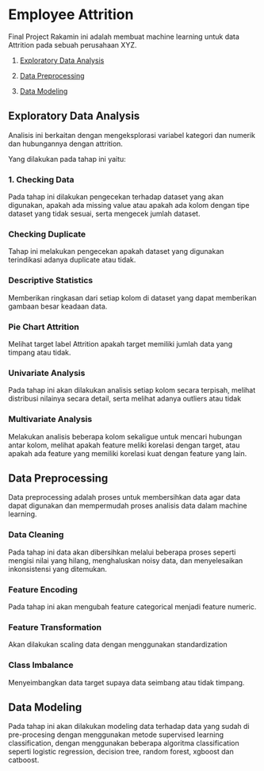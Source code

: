 # Employee Attrition

Final Project Rakamin ini adalah membuat machine learning untuk data Attrition pada sebuah perusahaan XYZ.

1. [Exploratory Data Analysis](#exploratory-data-analysis)

2. [Data Preprocessing](#data-preprocessing)

3. [Data Modeling](#data-modeling)


## Exploratory Data Analysis
Analisis ini berkaitan dengan mengeksplorasi variabel kategori dan numerik dan hubungannya dengan attrition. 

Yang dilakukan pada tahap ini yaitu:

### 1. Checking Data
Pada tahap ini dilakukan pengecekan terhadap dataset yang akan digunakan, apakah ada missing value atau apakah ada kolom dengan tipe dataset yang tidak sesuai, serta mengecek jumlah dataset.


### Checking Duplicate
Tahap ini melakukan pengecekan apakah dataset yang digunakan terindikasi adanya duplicate atau tidak.

### Descriptive Statistics
Memberikan ringkasan dari setiap kolom di dataset yang dapat memberikan gambaan besar keadaan data.

### Pie Chart Attrition
Melihat target label Attrition apakah target memiliki jumlah data yang timpang atau tidak.

### Univariate Analysis
Pada tahap ini akan dilakukan analisis setiap kolom secara terpisah, melihat distribusi nilainya secara detail, serta melihat adanya outliers atau tidak

### Multivariate Analysis
Melakukan analisis beberapa kolom sekaligue untuk mencari hubungan antar kolom, melihat apakah feature meliki korelasi dengan target, atau apakah ada feature yang memiliki korelasi kuat dengan feature yang lain.

## Data Preprocessing
Data preprocessing adalah proses untuk membersihkan data agar data dapat digunakan dan mempermudah proses analisis data dalam machine learning.

### Data Cleaning
Pada tahap ini data akan dibersihkan melalui beberapa proses seperti mengisi nilai yang hilang, menghaluskan noisy data, dan menyelesaikan inkonsistensi yang ditemukan.

### Feature Encoding
Pada tahap ini akan mengubah feature categorical menjadi feature numeric.

### Feature Transformation
Akan dilakukan scaling data dengan menggunakan standardization

### Class Imbalance
Menyeimbangkan data target supaya data seimbang atau tidak timpang.

## Data Modeling
Pada tahap ini akan dilakukan modeling data terhadap data yang sudah di pre-procesing dengan menggunakan metode supervised learning classification, dengan menggunakan beberapa algoritma classification seperti logistic regression, decision tree, random forest, xgboost dan catboost.
